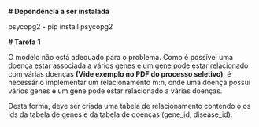 **# Dependência a ser instalada**

psycopg2 - pip install psycopg2

**# Tarefa 1**

O modelo não está adequado para o problema. Como é possível uma doença estar associada a vários genes e um gene pode estar relacionado com várias doenças **(Vide exemplo no PDF do processo seletivo)**, é necessário implementar um relacionamento m:n, onde uma doença possui vários genes e um gene pode estar relacionado a várias doenças.

Desta forma, deve ser criada uma tabela de relacionamento contendo o os ids da tabela de genes e da tabela de doenças (gene_id, disease_id).
